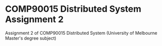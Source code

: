 # COMP90015 Distributed System Assignment 2
 Assignment 2 of COMP90015 Distributed System (University of Melbourne Master's degree subject)
